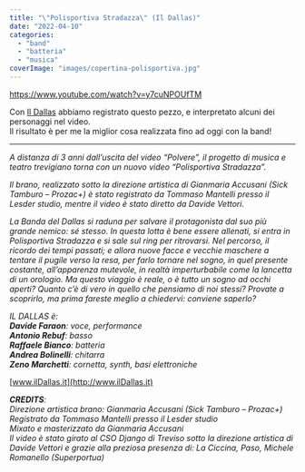 ```yaml
---
title: "\"Polisportiva Stradazza\" (Il Dallas)"
date: "2022-04-10"
categories: 
  - "band"
  - "batteria"
  - "musica"
coverImage: "images/copertina-polisportiva.jpg"
---
```


https://www.youtube.com/watch?v=y7cuNPOUfTM

Con [Il Dallas](https://raffaelebianc0.wordpress.com/2016/12/24/dallas/) abbiamo registrato questo pezzo, e interpretato alcuni dei personaggi nel video.  
Il risultato è per me la miglior cosa realizzata fino ad oggi con la band!

* * *

_A distanza di 3 anni dall’uscita del video “Polvere”, il progetto di musica e teatro trevigiano torna con un nuovo video “Polisportiva Stradazza”._

_Il brano, realizzato sotto la direzione artistica di Gianmaria Accusani (Sick Tamburo – Prozac+) è stato registrato da Tommaso Mantelli presso il Lesder studio, mentre il video è stato diretto da Davide Vettori._

_La Banda del Dallas si raduna per salvare il protagonista dal suo più grande nemico: sé stesso. In questa lotta è bene essere allenati, si entra in Polisportiva Stradazza e si sale sul ring per ritrovarsi. Nel percorso, il ricordo dei tempi passati; e allora nuove facce e vecchie maschere a tentare il pugile verso la resa, per farlo tornare nel sogno, in quel presente costante, all’apparenza mutevole, in realtà imperturbabile come la lancetta di un orologio. Ma questo viaggio è reale, o è tutto un sogno ad occhi aperti? Quanto c’è di vero in quello che pensiamo di noi stessi? Provate a scoprirlo, ma prima fareste meglio a chiedervi: conviene saperlo?_

_IL DALLAS è:  
**Davide Faraon**: voce, performance  
**Antonio Rebuf**: basso  
**Raffaele Bianco**: batteria  
**Andrea Bolinelli**: chitarra  
**Zeno Marchetti**: cornetta, synth, basi elettroniche_

[www.ilDallas.it](http://www.ilDallas.it)

_**CREDITS**:  
Direzione artistica brano: Gianmaria Accusani (Sick Tamburo – Prozac+)  
Registrato da Tommaso Mantelli presso il Lesder studio  
Mixato e masterizzato da Gianmaria Accusani  
Il video è stato girato al CSO Django di Treviso sotto la direzione artistica di Davide Vettori e grazie alla preziosa presenza di: La Ciccina, Paso, Michele Romanello (Superportua)_
